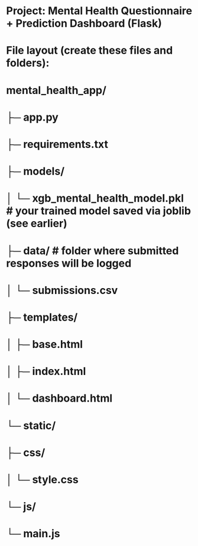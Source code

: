 # Project: Mental Health Questionnaire + Prediction Dashboard (Flask)
# File layout (create these files and folders):
#
# mental_health_app/
# ├─ app.py
# ├─ requirements.txt
# ├─ models/
# │  └─ xgb_mental_health_model.pkl   # your trained model saved via joblib (see earlier)
# ├─ data/                             # folder where submitted responses will be logged
# │  └─ submissions.csv
# ├─ templates/
# │  ├─ base.html
# │  ├─ index.html
# │  └─ dashboard.html
# └─ static/
#    ├─ css/
#    │  └─ style.css
#    └─ js/
#       └─ main.js
#